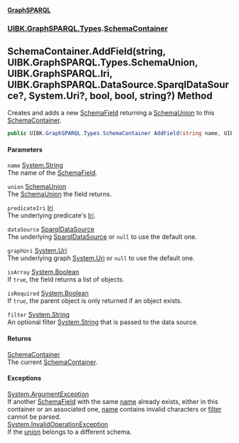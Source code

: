#### [GraphSPARQL](./index.md 'index')
### [UIBK.GraphSPARQL.Types](./UIBK-GraphSPARQL-Types.md 'UIBK.GraphSPARQL.Types').[SchemaContainer](./UIBK-GraphSPARQL-Types-SchemaContainer.md 'UIBK.GraphSPARQL.Types.SchemaContainer')
## SchemaContainer.AddField(string, UIBK.GraphSPARQL.Types.SchemaUnion, UIBK.GraphSPARQL.Iri, UIBK.GraphSPARQL.DataSource.SparqlDataSource?, System.Uri?, bool, bool, string?) Method
Creates and adds a new [SchemaField](./UIBK-GraphSPARQL-Types-SchemaField.md 'UIBK.GraphSPARQL.Types.SchemaField') returning a [SchemaUnion](./UIBK-GraphSPARQL-Types-SchemaUnion.md 'UIBK.GraphSPARQL.Types.SchemaUnion') to this [SchemaContainer](./UIBK-GraphSPARQL-Types-SchemaContainer.md 'UIBK.GraphSPARQL.Types.SchemaContainer').  
```csharp
public UIBK.GraphSPARQL.Types.SchemaContainer AddField(string name, UIBK.GraphSPARQL.Types.SchemaUnion union, UIBK.GraphSPARQL.Iri predicateIri, UIBK.GraphSPARQL.DataSource.SparqlDataSource? dataSource=null, System.Uri? graphUri=null, bool isArray=true, bool isRequired=false, string? filter=null);
```
#### Parameters
<a name='UIBK-GraphSPARQL-Types-SchemaContainer-AddField(string_UIBK-GraphSPARQL-Types-SchemaUnion_UIBK-GraphSPARQL-Iri_UIBK-GraphSPARQL-DataSource-SparqlDataSource-_System-Uri-_bool_bool_string-)-name'></a>
`name` [System.String](https://docs.microsoft.com/en-us/dotnet/api/System.String 'System.String')  
The name of the [SchemaField](./UIBK-GraphSPARQL-Types-SchemaField.md 'UIBK.GraphSPARQL.Types.SchemaField').  
  
<a name='UIBK-GraphSPARQL-Types-SchemaContainer-AddField(string_UIBK-GraphSPARQL-Types-SchemaUnion_UIBK-GraphSPARQL-Iri_UIBK-GraphSPARQL-DataSource-SparqlDataSource-_System-Uri-_bool_bool_string-)-union'></a>
`union` [SchemaUnion](./UIBK-GraphSPARQL-Types-SchemaUnion.md 'UIBK.GraphSPARQL.Types.SchemaUnion')  
The [SchemaUnion](./UIBK-GraphSPARQL-Types-SchemaUnion.md 'UIBK.GraphSPARQL.Types.SchemaUnion') the field returns.  
  
<a name='UIBK-GraphSPARQL-Types-SchemaContainer-AddField(string_UIBK-GraphSPARQL-Types-SchemaUnion_UIBK-GraphSPARQL-Iri_UIBK-GraphSPARQL-DataSource-SparqlDataSource-_System-Uri-_bool_bool_string-)-predicateIri'></a>
`predicateIri` [Iri](./UIBK-GraphSPARQL-Iri.md 'UIBK.GraphSPARQL.Iri')  
The underlying predicate's [Iri](./UIBK-GraphSPARQL-Iri.md 'UIBK.GraphSPARQL.Iri').  
  
<a name='UIBK-GraphSPARQL-Types-SchemaContainer-AddField(string_UIBK-GraphSPARQL-Types-SchemaUnion_UIBK-GraphSPARQL-Iri_UIBK-GraphSPARQL-DataSource-SparqlDataSource-_System-Uri-_bool_bool_string-)-dataSource'></a>
`dataSource` [SparqlDataSource](./UIBK-GraphSPARQL-DataSource-SparqlDataSource.md 'UIBK.GraphSPARQL.DataSource.SparqlDataSource')  
The underlying [SparqlDataSource](./UIBK-GraphSPARQL-DataSource-SparqlDataSource.md 'UIBK.GraphSPARQL.DataSource.SparqlDataSource') or `null` to use the default one.  
  
<a name='UIBK-GraphSPARQL-Types-SchemaContainer-AddField(string_UIBK-GraphSPARQL-Types-SchemaUnion_UIBK-GraphSPARQL-Iri_UIBK-GraphSPARQL-DataSource-SparqlDataSource-_System-Uri-_bool_bool_string-)-graphUri'></a>
`graphUri` [System.Uri](https://docs.microsoft.com/en-us/dotnet/api/System.Uri 'System.Uri')  
The underlying graph [System.Uri](https://docs.microsoft.com/en-us/dotnet/api/System.Uri 'System.Uri') or `null` to use the default one.  
  
<a name='UIBK-GraphSPARQL-Types-SchemaContainer-AddField(string_UIBK-GraphSPARQL-Types-SchemaUnion_UIBK-GraphSPARQL-Iri_UIBK-GraphSPARQL-DataSource-SparqlDataSource-_System-Uri-_bool_bool_string-)-isArray'></a>
`isArray` [System.Boolean](https://docs.microsoft.com/en-us/dotnet/api/System.Boolean 'System.Boolean')  
If `true`, the field returns a list of objects.  
  
<a name='UIBK-GraphSPARQL-Types-SchemaContainer-AddField(string_UIBK-GraphSPARQL-Types-SchemaUnion_UIBK-GraphSPARQL-Iri_UIBK-GraphSPARQL-DataSource-SparqlDataSource-_System-Uri-_bool_bool_string-)-isRequired'></a>
`isRequired` [System.Boolean](https://docs.microsoft.com/en-us/dotnet/api/System.Boolean 'System.Boolean')  
If `true`, the parent object is only returned if an object exists.  
  
<a name='UIBK-GraphSPARQL-Types-SchemaContainer-AddField(string_UIBK-GraphSPARQL-Types-SchemaUnion_UIBK-GraphSPARQL-Iri_UIBK-GraphSPARQL-DataSource-SparqlDataSource-_System-Uri-_bool_bool_string-)-filter'></a>
`filter` [System.String](https://docs.microsoft.com/en-us/dotnet/api/System.String 'System.String')  
An optional filter [System.String](https://docs.microsoft.com/en-us/dotnet/api/System.String 'System.String') that is passed to the data source.  
  
#### Returns
[SchemaContainer](./UIBK-GraphSPARQL-Types-SchemaContainer.md 'UIBK.GraphSPARQL.Types.SchemaContainer')  
The current [SchemaContainer](./UIBK-GraphSPARQL-Types-SchemaContainer.md 'UIBK.GraphSPARQL.Types.SchemaContainer').  
#### Exceptions
[System.ArgumentException](https://docs.microsoft.com/en-us/dotnet/api/System.ArgumentException 'System.ArgumentException')  
If another [SchemaField](./UIBK-GraphSPARQL-Types-SchemaField.md 'UIBK.GraphSPARQL.Types.SchemaField') with the same [name](#UIBK-GraphSPARQL-Types-SchemaContainer-AddField(string_UIBK-GraphSPARQL-Types-SchemaUnion_UIBK-GraphSPARQL-Iri_UIBK-GraphSPARQL-DataSource-SparqlDataSource-_System-Uri-_bool_bool_string-)-name 'UIBK.GraphSPARQL.Types.SchemaContainer.AddField(string, UIBK.GraphSPARQL.Types.SchemaUnion, UIBK.GraphSPARQL.Iri, UIBK.GraphSPARQL.DataSource.SparqlDataSource?, System.Uri?, bool, bool, string?).name') already exists, either in this container or an associated one, [name](#UIBK-GraphSPARQL-Types-SchemaContainer-AddField(string_UIBK-GraphSPARQL-Types-SchemaUnion_UIBK-GraphSPARQL-Iri_UIBK-GraphSPARQL-DataSource-SparqlDataSource-_System-Uri-_bool_bool_string-)-name 'UIBK.GraphSPARQL.Types.SchemaContainer.AddField(string, UIBK.GraphSPARQL.Types.SchemaUnion, UIBK.GraphSPARQL.Iri, UIBK.GraphSPARQL.DataSource.SparqlDataSource?, System.Uri?, bool, bool, string?).name') contains invalid characters or [filter](#UIBK-GraphSPARQL-Types-SchemaContainer-AddField(string_UIBK-GraphSPARQL-Types-SchemaUnion_UIBK-GraphSPARQL-Iri_UIBK-GraphSPARQL-DataSource-SparqlDataSource-_System-Uri-_bool_bool_string-)-filter 'UIBK.GraphSPARQL.Types.SchemaContainer.AddField(string, UIBK.GraphSPARQL.Types.SchemaUnion, UIBK.GraphSPARQL.Iri, UIBK.GraphSPARQL.DataSource.SparqlDataSource?, System.Uri?, bool, bool, string?).filter') cannot be parsed.  
[System.InvalidOperationException](https://docs.microsoft.com/en-us/dotnet/api/System.InvalidOperationException 'System.InvalidOperationException')  
If the [union](#UIBK-GraphSPARQL-Types-SchemaContainer-AddField(string_UIBK-GraphSPARQL-Types-SchemaUnion_UIBK-GraphSPARQL-Iri_UIBK-GraphSPARQL-DataSource-SparqlDataSource-_System-Uri-_bool_bool_string-)-union 'UIBK.GraphSPARQL.Types.SchemaContainer.AddField(string, UIBK.GraphSPARQL.Types.SchemaUnion, UIBK.GraphSPARQL.Iri, UIBK.GraphSPARQL.DataSource.SparqlDataSource?, System.Uri?, bool, bool, string?).union') belongs to a different schema.  
